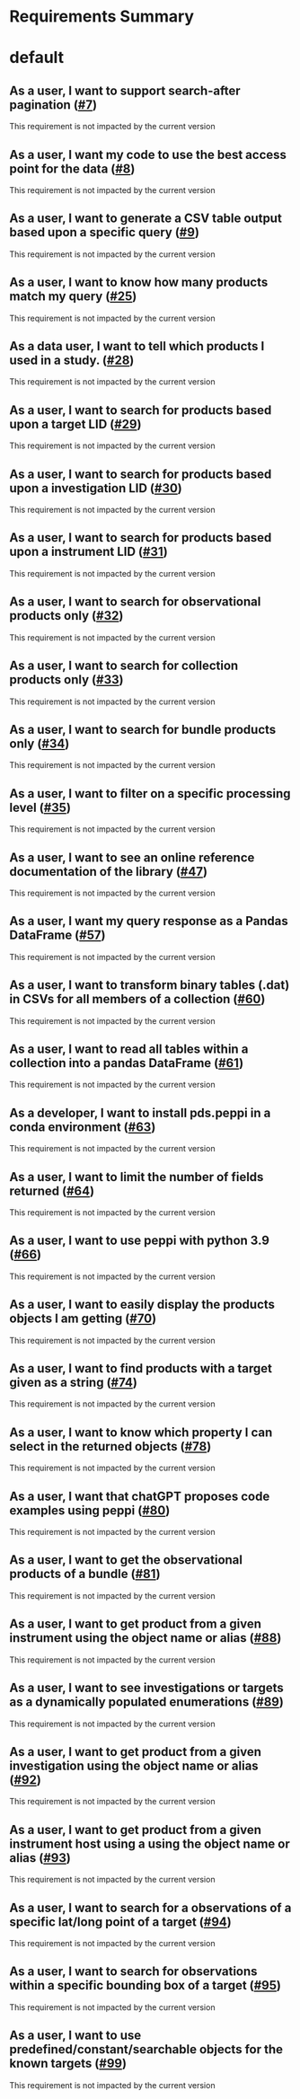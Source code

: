 
Requirements Summary
====================

# default

## As a user, I want to support search-after pagination ([#7](https://github.com/NASA-PDS/peppi/issues/7)) 


This requirement is not impacted by the current version
## As a user, I want my code to use the best access point for the data ([#8](https://github.com/NASA-PDS/peppi/issues/8)) 


This requirement is not impacted by the current version
## As a user, I want to generate a CSV table output based upon a specific query ([#9](https://github.com/NASA-PDS/peppi/issues/9)) 


This requirement is not impacted by the current version
## As a user, I want to know how many products match my query  ([#25](https://github.com/NASA-PDS/peppi/issues/25)) 


This requirement is not impacted by the current version
## As a data user, I want to tell which products I used in a study. ([#28](https://github.com/NASA-PDS/peppi/issues/28)) 


This requirement is not impacted by the current version
## As a user, I want to search for products based upon a target LID ([#29](https://github.com/NASA-PDS/peppi/issues/29)) 


This requirement is not impacted by the current version
## As a user, I want to search for products based upon a investigation LID ([#30](https://github.com/NASA-PDS/peppi/issues/30)) 


This requirement is not impacted by the current version
## As a user, I want to search for products based upon a instrument LID ([#31](https://github.com/NASA-PDS/peppi/issues/31)) 


This requirement is not impacted by the current version
## As a user, I want to search for observational products only ([#32](https://github.com/NASA-PDS/peppi/issues/32)) 


This requirement is not impacted by the current version
## As a user, I want to search for collection products only ([#33](https://github.com/NASA-PDS/peppi/issues/33)) 


This requirement is not impacted by the current version
## As a user, I want to search for bundle products only ([#34](https://github.com/NASA-PDS/peppi/issues/34)) 


This requirement is not impacted by the current version
## As a user, I want to filter on a specific processing level ([#35](https://github.com/NASA-PDS/peppi/issues/35)) 


This requirement is not impacted by the current version
## As a user, I want to see an online reference documentation of the library ([#47](https://github.com/NASA-PDS/peppi/issues/47)) 


This requirement is not impacted by the current version
## As a user, I want my query response as a Pandas DataFrame ([#57](https://github.com/NASA-PDS/peppi/issues/57)) 


This requirement is not impacted by the current version
## As a user, I want to transform binary tables (.dat) in CSVs for all members of a collection ([#60](https://github.com/NASA-PDS/peppi/issues/60)) 


This requirement is not impacted by the current version
## As a user, I want to read all tables within a collection into a pandas DataFrame ([#61](https://github.com/NASA-PDS/peppi/issues/61)) 


This requirement is not impacted by the current version
## As a developer, I want to install pds.peppi in a conda environment ([#63](https://github.com/NASA-PDS/peppi/issues/63)) 


This requirement is not impacted by the current version
## As a user, I want to limit the number of fields returned ([#64](https://github.com/NASA-PDS/peppi/issues/64)) 


This requirement is not impacted by the current version
## As a user, I want to use peppi with python 3.9  ([#66](https://github.com/NASA-PDS/peppi/issues/66)) 


This requirement is not impacted by the current version
## As a user, I want to easily display the products objects I am getting ([#70](https://github.com/NASA-PDS/peppi/issues/70)) 


This requirement is not impacted by the current version
## As a user, I want to find products with a target given as a string ([#74](https://github.com/NASA-PDS/peppi/issues/74)) 


This requirement is not impacted by the current version
## As a user, I want to know which property I can select in the returned objects ([#78](https://github.com/NASA-PDS/peppi/issues/78)) 


This requirement is not impacted by the current version
## As a user, I want that chatGPT proposes code examples using peppi ([#80](https://github.com/NASA-PDS/peppi/issues/80)) 


This requirement is not impacted by the current version
## As a user, I want to get the observational products of a bundle ([#81](https://github.com/NASA-PDS/peppi/issues/81)) 


This requirement is not impacted by the current version
## As a user, I want to get product from a given instrument using the object name or alias ([#88](https://github.com/NASA-PDS/peppi/issues/88)) 


This requirement is not impacted by the current version
## As a user, I want to see investigations or targets as a dynamically populated enumerations ([#89](https://github.com/NASA-PDS/peppi/issues/89)) 


This requirement is not impacted by the current version
## As a user, I want to get product from a given investigation using the object name or alias ([#92](https://github.com/NASA-PDS/peppi/issues/92)) 


This requirement is not impacted by the current version
## As a user, I want to get product from a given instrument host using a using the object name or alias ([#93](https://github.com/NASA-PDS/peppi/issues/93)) 


This requirement is not impacted by the current version
## As a user, I want to search for a observations of a specific lat/long point of a target ([#94](https://github.com/NASA-PDS/peppi/issues/94)) 


This requirement is not impacted by the current version
## As a user, I want to search for observations within a specific bounding box of a target ([#95](https://github.com/NASA-PDS/peppi/issues/95)) 


This requirement is not impacted by the current version
## As a user, I want to use predefined/constant/searchable objects for the known targets ([#99](https://github.com/NASA-PDS/peppi/issues/99)) 


This requirement is not impacted by the current version